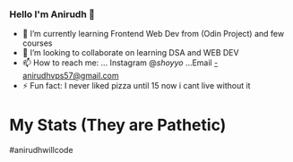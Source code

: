 ### Hello I'm Anirudh 👋
<!--- 🔭 I’m currently working on..... --->
- 🌱 I’m currently learning Frontend Web Dev from (Odin Project) and few courses 
- 👯 I’m looking to collaborate on learning DSA and WEB DEV
- 📫 How to reach me: ... Instagram @_shoyyo_ ...Email -anirudhvps57@gmail.com
- ⚡ Fun fact: I never liked pizza until 15 now i cant live without it

<h1>My Stats (They are Pathetic)</h1>
#anirudhwillcode

